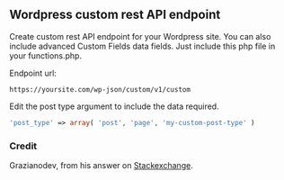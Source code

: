 ## Wordpress custom rest API endpoint

Create custom rest API endpoint for your Wordpress site. You can also include advanced Custom Fields data fields. Just include this php file in your functions.php.

Endpoint url:

```
https://yoursite.com/wp-json/custom/v1/custom
```

Edit the post type argument to include the data required.

```php
'post_type' => array( 'post', 'page', 'my-custom-post-type' )
```

### Credit

Grazianodev, from his answer on [Stackexchange](https://wordpress.stackexchange.com/questions/298447/fetch-all-posts-including-those-using-a-custom-post-type-with-wordpress-api).
